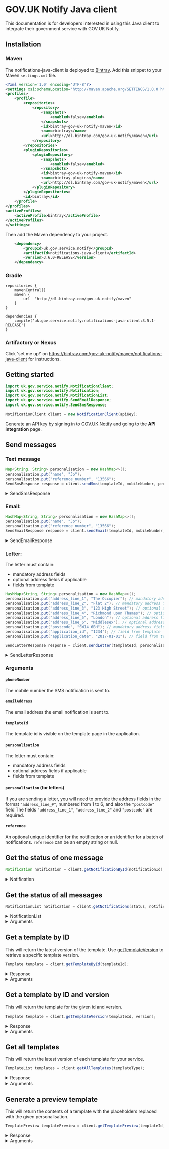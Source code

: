 # GOV.UK Notify Java client

This documentation is for developers interested in using this Java client to integrate their government service with GOV.UK Notify.

## Installation

### Maven

The notifications-java-client is deployed to [Bintray](https://bintray.com/gov-uk-notify/maven/notifications-java-client). Add this snippet to your Maven `settings.xml` file.
```xml
<?xml version='1.0' encoding='UTF-8'?>
<settings xsi:schemaLocation='http://maven.apache.org/SETTINGS/1.0.0 http://maven.apache.org/xsd/settings-1.0.0.xsd' xmlns='http://maven.apache.org/SETTINGS/1.0.0' xmlns:xsi='http://www.w3.org/2001/XMLSchema-instance'>
<profiles>
	<profile>
		<repositories>
			<repository>
				<snapshots>
					<enabled>false</enabled>
				</snapshots>
				<id>bintray-gov-uk-notify-maven</id>
				<name>bintray</name>
				<url>http://dl.bintray.com/gov-uk-notify/maven</url>
			</repository>
		</repositories>
		<pluginRepositories>
			<pluginRepository>
				<snapshots>
					<enabled>false</enabled>
				</snapshots>
				<id>bintray-gov-uk-notify-maven</id>
				<name>bintray-plugins</name>
				<url>http://dl.bintray.com/gov-uk-notify/maven</url>
			</pluginRepository>
		</pluginRepositories>
		<id>bintray</id>
	</profile>
</profiles>
<activeProfiles>
	<activeProfile>bintray</activeProfile>
</activeProfiles>
</settings>
```
Then add the Maven dependency to your project.
```xml
    <dependency>
        <groupId>uk.gov.service.notify</groupId>
        <artifactId>notifications-java-client</artifactId>
        <version>3.6.0-RELEASE</version>
    </dependency>

```

### Gradle
```
repositories {
    mavenCentral()
    maven {
        url  "http://dl.bintray.com/gov-uk-notify/maven"
    }
}

dependencies {
    compile('uk.gov.service.notify:notifications-java-client:3.5.1-RELEASE')
}
```

### Artifactory or Nexus

Click 'set me up!' on https://bintray.com/gov-uk-notify/maven/notifications-java-client for instructions.

## Getting started


```java
import uk.gov.service.notify.NotificationClient;
import uk.gov.service.notify.Notification;
import uk.gov.service.notify.NotificationList;
import uk.gov.service.notify.SendEmailResponse;
import uk.gov.service.notify.SendSmsResponse;

NotificationClient client = new NotificationClient(apiKey);
```

Generate an API key by signing in to
[GOV.UK Notify](https://www.notifications.service.gov.uk) and going to
the **API integration** page.

## Send messages
### Text message

```java
Map<String, String> personalisation = new HashMap<>();
personalisation.put("name", "Jo");
personalisation.put("reference_number", "13566");
SendSmsResponse response = client.sendSms(templateId, mobileNumber, personalisation, "yourReferenceString", emailReplyToId);
```

<details>
<summary>
SendSmsResponse
</summary>

If the request is successful, the SendSmsResponse is returned from the client. Attributes of the SendSmsResponse are listed below.

```java
    UUID notificationId;
    Optional<String> reference;
    UUID templateId;
    int templateVersion;
    String templateUri;
    String body;
    Optional<String> fromNumber;

```

Otherwise the client will raise a `NotificationClientException`:

<table>
<thead>
<tr>
<th>message</th>
</tr>
</thead>
<tbody>
<tr>
<td>
<pre>
Status code: 429 {
"errors":
[{
    "error": "RateLimitError",
    "message": "Exceeded rate limit for key type live of 10 requests per 10 seconds"
}]
}
</pre>
</td>
</tr>

<tr>
<td>
<pre>
Status code: 429 {
"errors":
[{
    "error": "TooManyRequestsError",
    "message": "Exceeded send limits (50) for today"
}]
}
</pre>
</td>
</tr>
<tr>
<td>
<pre>
Status code 400: {
"errors":
[{
    "error": "BadRequestError",
    "message": "Can"t send to this recipient using a team-only API key"
]}
}
</pre>
</td>
</tr>
<tr>
<td>
<pre>
Status code: 400 {
"errors":
[{
    "error": "BadRequestError",
    "message": "Can"t send to this recipient when service is in trial mode
                - see https://www.notifications.service.gov.uk/trial-mode"
}]
}
</pre>
</td>
</tr>
<tr>
</tbody>
</table>
</details>


### Email:

```java
HashMap<String, String> personalisation = new HashMap<>();
personalisation.put("name", "Jo");
personalisation.put("reference_number", "13566");
SendEmailResponse response = client.sendEmail(templateId, mobileNumber, personalisation, "yourReferenceString", emailReplyToId);
```


<details>
<summary>
SendEmailResponse
</summary>

If the request is successful, the SendEmailResponse is returned from the client. Attributes of the SendEmailResponse are listed below.

```java
	UUID notificationId;
	Optional<String> reference;
	UUID templateId;
	int templateVersion;
	String templateUri;
	String body;
	String subject;
	Optional<String> fromEmail;

```

Otherwise the client will raise a `NotificationClientException`:

<table>
<thead>
<tr>
<th>message</th>
</tr>
</thead>
<tbody>
<tr>
<td>
<pre>
Status code: 429 {
"errors":
[{
    "error": "RateLimitError",
    "message": "Exceeded rate limit for key type TEAM of 10 requests per 10 seconds"
}]
}
</pre>
</td>
</tr>

<tr>
<td>
<pre>
Status code: 429 {
"errors":
[{
    "error": "TooManyRequestsError",
    "message": "Exceeded send limits (50) for today"
}]
}
</pre>
</td>
</tr>
<tr>
<td>
<pre>
Status code 400: {
"errors":
[{
    "error": "BadRequestError",
    "message": "Can"t send to this recipient using a team-only API key"
]}
}
</pre>
</td>
</tr>
<tr>
<td>
<pre>
Status code: 400 {
"errors":
[{
    "error": "BadRequestError",
    "message": "Can"t send to this recipient when service is in trial mode
                - see https://www.notifications.service.gov.uk/trial-mode"
}]
}
</pre>
</td>
</tr>
<tr>
</tbody>
</table>
</details>

### Letter:

The letter must contain:

- mandatory address fields
- optional address fields if applicable
- fields from template

```java
HashMap<String, String> personalisation = new HashMap<>();
personalisation.put("address_line_1", "The Occupier"); // mandatory address field
personalisation.put("address_line_2", "Flat 2"); // mandatory address field
personalisation.put("address_line_3", "123 High Street"); // optional address field
personalisation.put("address_line_4", "Richmond upon Thames"); // optional address field
personalisation.put("address_line_5", "London"); // optional address field
personalisation.put("address_line_6", "Middlesex"); // optional address field
personalisation.put("postcode", "SW14 6BH"); // mandatory address field
personalisation.put("application_id", "1234"); // field from template
personalisation.put("application_date", "2017-01-01"); // field from template

SendLetterResponse response = client.sendLetter(templateId, personalisation, "yourReferenceString");
```


<details>
<summary>
SendLetterResponse
</summary>

If the request is successful, the SendLetterResponse is returned from the client. Attributes of the SendLetterResponse are listed below.

```java
	UUID notificationId;
	Optional<String> reference;
	UUID templateId;
	int templateVersion;
	String templateUri;
	String body;
	String subject;
```

Otherwise the client will raise a `NotificationClientException`:

<table>
<thead>
<tr>
<th>message</th>
</tr>
</thead>
<tbody>
<tr>
<td>
<pre>
Status code: 429 {
"errors":
[{
    "error": "RateLimitError",
    "message": "Exceeded rate limit for key type live of 10 requests per 20 seconds"
}]
}
</pre>
</td>
</tr>

<tr>
<td>
<pre>
Status code: 429 {
"errors":
[{
    "error": "TooManyRequestsError",
    "message": "Exceeded send limits (50) for today"
}]
}
</pre>
</td>
</tr>
<tr>
<td>
<pre>
Status code 400: {
"errors":
[{
    "error": "BadRequestError",
    "message": "Cannot send letters with a team api key"
]}
}
</pre>
</td>
</tr>
<tr>
<td>
<pre>
Status code: 400 {
"errors":
[{
    "error": "BadRequestError",
    "message": "Cannot send letters when service is in trial mode"
}]
}
</pre>
</td>
</tr>
<tr>
<td>
<pre>
Status code: 400 {
"errors":
[{
    "error": "ValidationError",
    "message": "personalisation address_line_1 is a required property"
}]
}
</pre>
</td>
</tr>
<tr>
<td>
<pre>
Status code: 400 {
"errors":
[{
    "error": "BadRequestError",
    "message": "Cannot send letters with a team api key"
}]
}
</pre>
</td>
</tr>
</tbody>
</table>
</details>

### Arguments
#### `phoneNumber`
The mobile number the SMS notification is sent to.

#### `emailAddress`
The email address the email notification is sent to.

#### `templateId`

The template id is visible on the template page in the application.

#### `personalisation`

The letter must contain:

- mandatory address fields
- optional address fields if applicable
- fields from template

#### `personalisation` (for letters)

If you are sending a letter, you will need to provide the address fields in the format `"address_line_#"`, numbered from 1 to 6, and also the `"postcode"` field
The fields `"address_line_1"`, `"address_line_2"` and `"postcode"` are required.

#### `reference`
An optional unique identifier for the notification or an identifier for a batch of notifications. `reference` can be an empty string or null.

## Get the status of one message

```java
Notification notification = client.getNotificationById(notificationId);
```


<details>
<summary>
Notification
</summary>

If successful a `notification` is returned. Below is a list of attributes in a `notification`.
```java
    UUID id;
    Optional<String> reference;
    Optional<String> emailAddress;
    Optional<String> phoneNumber;
    Optional<String> line1;
    Optional<String> line2;
    Optional<String> line3;
    Optional<String> line4;
    Optional<String> line5;
    Optional<String> line6;
    Optional<String> postcode;
    String notificationType;
    String status;
    UUID templateId;
    int templateVersion;
    String templateUri;
    String body;
    Optional<String subject;
    DateTime createdAt;
    Optional<DateTime> sentAt;
		Optional<DateTime> completedAt;
    Optional<DateTime> estimatedDelivery;
```

Otherwise the client will raise a `NotificationClientException`.

<table>
<thead>
<tr>
<th>message</th>
</tr>
</thead>
<tbody>
<tr>
<td>
<pre>
Status code: 404 {
"errors":
[{
    "error": "NoResultFound",
    "message": "No result found"
}]
}
</pre>
<pre>
Status code: 400 {
"errors":
[{
    "error": "ValidationError",
    "message": "id is not a valid UUID"
}]
}
</pre>
</tbody>
</table>
</details>

## Get the status of all messages

```java
NotificationList notification = client.getNotifications(status, notificationType, reference, olderThanId);
```

<details>
<summary>
NotificationList
</summary>

If successful a `NotificationList` is returned. Below is a list of attributes in a`NotificationList`.
```java
    List<Notification> notifications;
    String currentPageLink;
    Optional<String> nextPageLink;
```

Otherwise the client will raise a NotificationClientException.

<table>
<thead>
<tr>
<th>message</th>
</tr>
</thead>
<tbody>
<tr>
<td>
<pre>
Status code: 404 {
"errors":
[{
	'error': 'ValidationError',
    'message': 'bad status is not one of [created, sending, delivered, pending, failed, technical-failure, temporary-failure, permanent-failure]'
}]
}
</pre>
<pre>
Status code: 400 {
"errors":
[{
    "error": "ValidationError",
    "message": "Apple is not one of [sms, email, letter]"
}]
}
</pre>
</tbody>
</table>
</details>

<details>
<summary>Arguments</summary>

### `template_type`

You can filter by:

* `email`
* `sms`
* `letter`

You can omit this argument to ignore this filter.

### `status`

#### email

You can filter by:

* `sending` - the message is queued to be sent by the provider.
* `delivered` - the message was successfully delivered.
* `failed` - this will return all failure statuses `permanent-failure`, `temporary-failure` and `technical-failure`.
* `permanent-failure` - the provider was unable to deliver message, email does not exist; remove this recipient from your list.
* `temporary-failure` - the provider was unable to deliver message, email box was full; you can try to send the message again.
* `technical-failure` - Notify had a technical failure; you can try to send the message again.

You can omit this argument to ignore this filter.

#### text message

You can filter by:

* `sending` - the message is queued to be sent by the provider.
* `delivered` - the message was successfully delivered.
* `failed` - this will return all failure statuses `permanent-failure`, `temporary-failure` and `technical-failure`.
* `permanent-failure` - the provider was unable to deliver message, phone number does not exist; remove this recipient from your list.
* `temporary-failure` - the provider was unable to deliver message, the phone was turned off; you can try to send the message again.
* `technical-failure` - Notify had a technical failure; you can try to send the message again.

You can omit this argument to ignore this filter.

##### letter

You can filter by:

* `accepted` - the letter has been generated.
* `technical-failure` - Notify had an unexpected error while sending to our printing provider

You can omit this argument to ignore this filter.

### `reference`

This is the `reference` you gave at the time of sending the notification. The `reference` can be a unique identifier for the notification or an identifier for a batch of notifications.


### `email_reply_to_id`

Optional. Specifies the identifier of the email reply-to address to set for the notification. The identifiers are found in your service Settings, when you 'Manage' your 'Email reply to addresses'.
If you omit this argument your default email reply-to address will be set for the notification.



</details>

## Get a template by ID
This will return the latest version of the template. Use [getTemplateVersion](#get-a-template-by-id-and-version) to retrieve a specific template version.

```java
Template template = client.getTemplateById(templateId);
```

<details>
<summary>
Response
</summary>

```Java
    UUID id;
    String templateType;
    DateTime createdAt;
    Optional<DateTime> updatedAt;
    String createdBy;
    int version;
    String body;
    Optional<String> subject;
    Optional<Map<String, Object>> personalisation;
```

Otherwise the client will raise a `NotificationClientException`.

<table>
<thead>
<tr>
<th>message</th>
</tr>
</thead>
<tbody>
<tr>
<td>
<pre>
Status code: 404 {
"errors":
[{
    "error": "NoResultFound",
    "message": "No result found"
}]
}
</pre>
<pre>
Status code: 400 {
"errors":
[{
    "error": "ValidationError",
    "message": "id is not a valid UUID"
}]
}
</pre>
</tbody>
</table>
</details>

<details>
<summary>Arguments</summary>

#### `templateId`
The template id is visible on the template page in the application.

</details>


## Get a template by ID and version
This will return the template for the given id and version.

```java
Template template = client.getTemplateVersion(templateId, version);
```

<details>
<summary>
Response
</summary>

```Java
    UUID id;
    String templateType;
    DateTime createdAt;
    Optional<DateTime> updatedAt;
    String createdBy;
    int version;
    String body;
    Optional<String> subject;
    Optional<Map<String, Object>> personalisation;
```

Otherwise the client will raise a `NotificationClientException`.

<table>
<thead>
<tr>
<th>message</th>
</tr>
</thead>
<tbody>
<tr>
<td>
<pre>
Status code: 404 {
"errors":
[{
    "error": "NoResultFound",
    "message": "No result found"
}]
}
</pre>
<pre>
Status code: 400 {
"errors":
[{
    "error": "ValidationError",
    "message": "id is not a valid UUID"
}]
}
</pre>
</tbody>
</table>
</details>

<details>
<summary>Arguments</summary>

### `templateId`
The template id is visible on the template page in the application.

### `version`
A history of the template is kept. There is a link to `See previous versions` on the template page in the application.

</details>

## Get all templates
This will return the latest version of each template for your service.

```java
TemplateList templates = client.getAllTemplates(templateType);
```

<details>
<summary>
Response
</summary>

```java
    List<Template> templates;
```
If the response is successful, a TemplateList is returned.

If no templates exist for a template type or there no templates for a service, the templates list will be empty.

Otherwise the client will raise a `NotificationClientException`.

</details>


<details>
<summary>Arguments</summary>

#### `templateType`
You can filter the templates by the following options:

* `email`
* `sms`
* `letter`
You can also pass in an empty string or null to ignore the filter.

</details>

## Generate a preview template
This will return the contents of a template with the placeholders replaced with the given personalisation.
```Java
TemplatePreview templatePreview = client.getTemplatePreview(templateId, personalisation)
```

<details>
<summary>
Response
</summary>

```java
    UUID id;
    String templateType;
    int version;
    String body;
    Optional<String> subject;
```

Otherwise a `NotificationClientException` is thrown.
<table>
<thead>
<tr>
<th>message</th>
</tr>
</thead>
<tbody>
<tr>
<td>
<pre>
Status code: 404 {
"errors":
[{
    "error": "NoResultFound",
    "message": "No result found"
}]
}
</pre>
<pre>
Status code: 400 {
"errors":
[{
    "error": "ValidationError",
    "message": "id is not a valid UUID"
}]
}
</pre>
</tbody>
</table>

</details>

<details>

<summary>Arguments</summary>

#### `templateId`
The template id is visible on the template page in the application.

#### `personalisation`
If a template has placeholders, you need to provide their values. `personalisation` can be an empty or null in which case no placeholders are provided for the notification.

</details>
